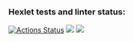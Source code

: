 ### Hexlet tests and linter status:
[![Actions Status](https://github.com/anawachovski/frontend-project-44/workflows/hexlet-check/badge.svg)](https://github.com/anawachovski/frontend-project-44/actions)
<a href="https://codeclimate.com/github/anawachovski/frontend-project-44/maintainability"><img src="https://api.codeclimate.com/v1/badges/a49d43f7ff3904becb8e/maintainability" /></a>
<a href="https://asciinema.org/a/fxWuMXk19kg8z2wE14j0nkizj" target="_blank"><img src="https://asciinema.org/a/fxWuMXk19kg8z2wE14j0nkizj.svg" /></a>
